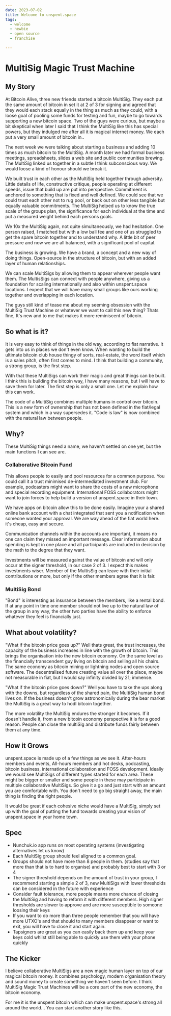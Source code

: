 ```yaml
---
date: 2023-07-02
title: Welcome to unspent.space
tags:
  - welcome
  - newbie
  - open source
  - franchise

---
```


# MultiSig Magic Trust Machine


## My Story

At Bitcoin Alive, three new friends started a bitcoin MultiSig. They each put the same amount of bitcoin in set it at 2 of 3 for signing and agreed that they would each stack equally in the thing as much as they could, with a loose goal of pooling some funds for testing and fun, maybe to go towards supporting a new bitcoin space. Two of the guys were curious, but maybe a bit skeptical when later I said that I think the MultiSig like this has special powers, but they indulged me after all it is magical internet money. We each put a very small amount of bitcoin in..

The next week we were talking about starting a business and adding 10 times as much bitcoin to the MultiSig. A month later we had formal business meetings, spreadsheets, slides a web site and public communities brewing. The MultiSig linked us together in a subtle I think subconscious way. We would loose a kind of honour should we break it. 

We built trust in each other as the MultiSig held together through adversity. Little details of life, constructive critique, people operating at different speeds, issue that build up are put into perspective. Commitment is anchored to something that is fixed and well defined. We could see that we could trust each other not to rug pool, or back out on other less tangible but equally valuable commitments. The MultiSig helped us to know the true scale of the groups plan, the significance for each individual at the time and put a measured weight behind each persons goals. 

We 10x the MultiSig again, not quite simultaneously, we had hesitation. One person raised, I matched but with a low ball fee and one of us struggled to get the spare bitcoin together and to understand why. A little bit of peer pressure and now we are all balanced, with a significant pool of capital. 

The business is growing. We have a brand, a concept and a new way of doing things. Open-source in the structure of bitcoin, but with an added layer of human relationships. 

We can scale MultiSigs by allowing them to appear wherever people want them. The MultisSigs can connect with people anywhere, giving us a foundation for scaling internationally and also within unspent.space locations. I expect that we will have many small groups like ours working together and overlapping in each location. 

The guys still kind of tease me about my seeming obsession with the MultiSig Trust Machine or whatever we want to call this new thing? Thats fine, It's new and to me that makes it more reminiscent of bitcoin.

## So what is it?

It is very easy to think of things in the old way, according to fiat narrative. It gets into us in places we don't even know. When wanting to build the ultimate bitcoin club house thingy of sorts, real-estate, the word itself which is a sales pitch, often first comes to mind. I think that building a community, a strong group, is the first step. 

With that these MultiSigs can work their magic and great things can be built. I think this is building the bitcoin way, I have many reasons, but I will have to save them for later. The first step is only a small one. Let me explain how this can work.

The code of a MultiSig combines multiple humans in control over bitcoin. This is a new form of ownership that has not been defined in the fiat/legal system and which in a way supersedes it. "Code is law" is now combined with the natural law between people. 

## Why?

These MultiSig things need a name, we haven't settled on one yet, but the main functions I can see are.

### Collaborative Bitcoin Fund

This allows people to easily and pool resources for a common purpose. You could call it a trust minimised de-intermediated investment club. For example, podcasters might want to share the costs of a new microphone and special recording equipment. International FOSS collaborators might want to join forces to help build a version of unspent.space in their town.

We have apps on bitcoin allow this to be done easily. Imagine your a shared online bank account with a chat integrated that sent you a notification when someone wanted your approval. We are way ahead of the fiat world here. it's cheap, easy and secure. 

Communication channels within the accounts are important, it means no one can claim they missed an important message. Clear information about spending is kept in one place and all participants are included in decision by the math to the degree that they want. 

Investments will be measured against the value of bitcoin and will only occur at the signer threshold, in our case 2 of 3. I expect this makes investments wiser. Member of the MultisSig can leave with their initial contributions or more, but only if the other members agree that it is fair.  

### MultiSig Bond

"Bond" is interesting as insurance between the members, like a rental bond. If at any point in time one member should not live up to the natural law of the group in any way, the other two parties have the ability to enforce whatever they feel is financially just. 

## What about volatility?

"What if the bitcoin price goes up?" Well thats great, the trust increases, the capacity of the business increases in line with the growth of bitcoin. This brings the organisation into the new bitcoin economy. On the same level as the financially transcendent guy living on bitcoin and selling all his chairs. The same economy as bitcoin mining or lightning nodes and open source software. The decentralised future creating value all over the place, maybe not measurable in fiat, but I would say infinity divided by 21; immense.

"What if the bitcoin price goes down?" Well you have to take the ups along with the downs, but regardless of the shared pain, the MultiSig human bond lives on. If the business doesn't grow astronomically during the bear market  the MultiSig is a great way to hodl bitcoin together. 

The more volatility the MultiSig endures the stronger it becomes. If it doesn't handle it, from a new bitcoin economy perspective it is for a good reason. People can close the multiSig and distribute funds fairly between them at any time.

## How it Grows

unspent.space is made up of a few things as we see it. After-hours members and events, All-hours members and hot desks, podcasting, bitcoin business, international collaboration and FOSS development. Ideally we would see MultiSigs of different types started for each area. These might be bigger or smaller and some people in these may participate in multiple collaborative MultiSigs. So give it a go and just start with an amount you are comfortable with. You don't need to go big straight away, the main thing is finding the right people. 

It would be great if each cohesive niche would have a MultiSig, simply set up with the goal of putting the fund towards creating your vision of unspent.space in your home town.

## Spec

- Nunchuk.io app runs on most operating systems (investigating alternatives let us know)
- Each MultiSig group should feel aligned to a common goal.
- Groups should not have more than 8 people in them. (studies say that more than that is to hard to organise) and probably best to start with 3 or 4
- The signer threshold depends on the amount of trust in your group, I recommend starting a simple 2 of 3, new MultiSigs with lower thresholds can be considered in the future with experience
- Consider fault tolerance, more people means more chance of closing the MultiSig and having to reform it with different members. High signer thresholds are slower to approve and are more susceptible to someone loosing their keys
- If you want to do more than three people remember that you will have more UTXO's and that should to many members disappear or want to exit, you will have to close it and start again.
- Tapsigners are great as you can easily back them up and keep your keys cold whilst still being able to quickly use them with your phone quickly

## The Kicker

I believe collaborative MultiSigs are a new magic human layer on top of our magical bitcoin money. It combines psychology, modern organisation theory and sound money to create something we haven't seen before. I think MultiSig Magic Trust Machines will be a core part of the new economy, the bitcoin economy. 

For me it is the unspent bitcoin which can make unspent.space's strong all around the world... You can start another story like this.




